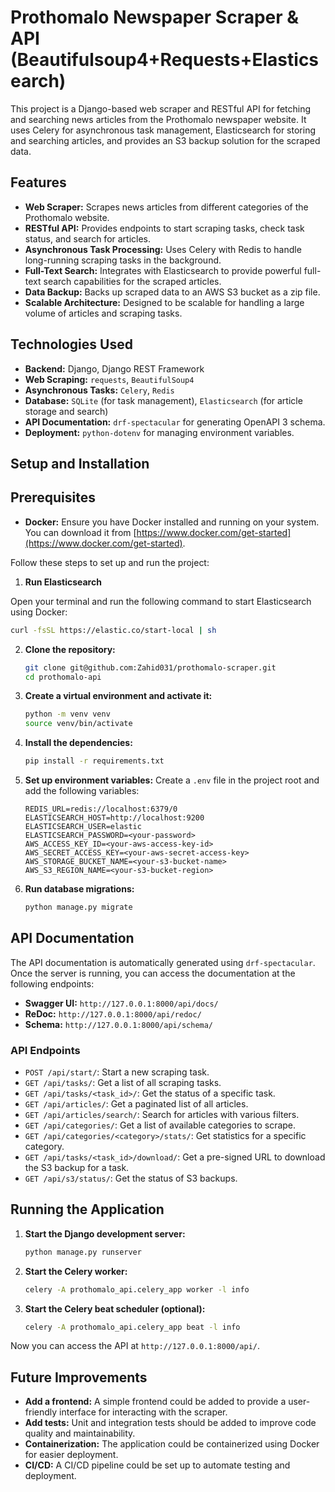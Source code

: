 # Prothomalo Newspaper Scraper & API (Beautifulsoup4+Requests+Elasticsearch)

This project is a Django-based web scraper and RESTful API for fetching and searching news articles from the Prothomalo newspaper website. It uses Celery for asynchronous task management, Elasticsearch for storing and searching articles, and provides an S3 backup solution for the scraped data.

## Features

*   **Web Scraper:** Scrapes news articles from different categories of the Prothomalo website.
*   **RESTful API:** Provides endpoints to start scraping tasks, check task status, and search for articles.
*   **Asynchronous Task Processing:** Uses Celery with Redis to handle long-running scraping tasks in the background.
*   **Full-Text Search:** Integrates with Elasticsearch to provide powerful full-text search capabilities for the scraped articles.
*   **Data Backup:** Backs up scraped data to an AWS S3 bucket as a zip file.
*   **Scalable Architecture:** Designed to be scalable for handling a large volume of articles and scraping tasks.

## Technologies Used

*   **Backend:** Django, Django REST Framework
*   **Web Scraping:** `requests`, `BeautifulSoup4`
*   **Asynchronous Tasks:** `Celery`, `Redis`
*   **Database:** `SQLite` (for task management), `Elasticsearch` (for article storage and search)
*   **API Documentation:** `drf-spectacular` for generating OpenAPI 3 schema.
*   **Deployment:** `python-dotenv` for managing environment variables.

## Setup and Installation

## Prerequisites

*   **Docker:** Ensure you have Docker installed and running on your system. You can download it from [https://www.docker.com/get-started](https://www.docker.com/get-started).


Follow these steps to set up and run the project:

1. **Run Elasticsearch**

Open your terminal and run the following command to start Elasticsearch using Docker:

```bash
curl -fsSL https://elastic.co/start-local | sh
```

2.  **Clone the repository:**
    ```bash
    git clone git@github.com:Zahid031/prothomalo-scraper.git
    cd prothomalo-api
    ```

3.  **Create a virtual environment and activate it:**
    ```bash
    python -m venv venv
    source venv/bin/activate
    ```

4.  **Install the dependencies:**
    ```bash
    pip install -r requirements.txt
    ```

5.  **Set up environment variables:**
    Create a `.env` file in the project root and add the following variables:
    ```
    REDIS_URL=redis://localhost:6379/0
    ELASTICSEARCH_HOST=http://localhost:9200
    ELASTICSEARCH_USER=elastic
    ELASTICSEARCH_PASSWORD=<your-password>
    AWS_ACCESS_KEY_ID=<your-aws-access-key-id>
    AWS_SECRET_ACCESS_KEY=<your-aws-secret-access-key>
    AWS_STORAGE_BUCKET_NAME=<your-s3-bucket-name>
    AWS_S3_REGION_NAME=<your-s3-bucket-region>
    ```

6.  **Run database migrations:**
    ```bash
    python manage.py migrate
    ```

## API Documentation

The API documentation is automatically generated using `drf-spectacular`. Once the server is running, you can access the documentation at the following endpoints:

*   **Swagger UI:** `http://127.0.0.1:8000/api/docs/`
*   **ReDoc:** `http://127.0.0.1:8000/api/redoc/`
*   **Schema:** `http://127.0.0.1:8000/api/schema/`

### API Endpoints

*   `POST /api/start/`: Start a new scraping task.
*   `GET /api/tasks/`: Get a list of all scraping tasks.
*   `GET /api/tasks/<task_id>/`: Get the status of a specific task.
*   `GET /api/articles/`: Get a paginated list of all articles.
*   `GET /api/articles/search/`: Search for articles with various filters.
*   `GET /api/categories/`: Get a list of available categories to scrape.
*   `GET /api/categories/<category>/stats/`: Get statistics for a specific category.
*   `GET /api/tasks/<task_id>/download/`: Get a pre-signed URL to download the S3 backup for a task.
*   `GET /api/s3/status/`: Get the status of S3 backups.

## Running the Application

1.  **Start the Django development server:**
    ```bash
    python manage.py runserver
    ```

2.  **Start the Celery worker:**
    ```bash
    celery -A prothomalo_api.celery_app worker -l info
    ```

3.  **Start the Celery beat scheduler (optional):**
    ```bash
    celery -A prothomalo_api.celery_app beat -l info
    ```

Now you can access the API at `http://127.0.0.1:8000/api/`.

## Future Improvements

*   **Add a frontend:** A simple frontend could be added to provide a user-friendly interface for interacting with the scraper.
*   **Add tests:** Unit and integration tests should be added to improve code quality and maintainability.
*   **Containerization:** The application could be containerized using Docker for easier deployment.
*   **CI/CD:** A CI/CD pipeline could be set up to automate testing and deployment.
